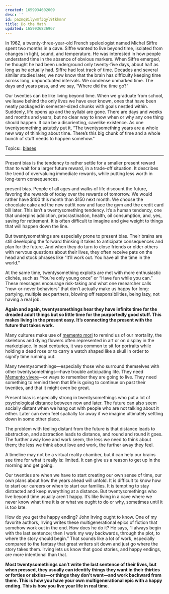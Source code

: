 ```yaml
---
created: 1659934602009
desc: ''
id: pazmq8ilywmf3qyl9tkkmnr
title: Do the Math
updated: 1659936836967
---
```

   
In 1962, a twenty-three-year-old French speleologist named Michel Siffre spent two months in a cave. Siffre wanted to live beyond time, isolated from changes in light, sound, and temperature. He was interested in how people understand time in the absence of obvious markers. When Siffre emerged, he thought he had been underground only twenty-five days, about half as long as he actually had. Siffre had lost track of time. Decades and several similar studies later, we now know that the brain has difficulty keeping time across long, unpunctuated intervals. We condense unmarked time. The days and years pass, and we say, “Where did the time go?”   
   
Our twenties can be like living beyond time. When we graduate from school, we leave behind the only lives we have ever known, ones that have been neatly packaged in semester-sized chunks with goals nestled within. Suddenly, life opens up and the syllabi are gone. There are days and weeks and months and years, but no clear way to know when or why any one thing should happen. It can be a disorienting, cavelike existence. As one twentysomething astutely put it, “The twentysomething years are a whole new way of thinking about time. There’s this big chunk of time and a whole bunch of stuff needs to happen somehow.”   
   

   
Topics::  [biases](../topics/biases.md)   
   
   
---   
   
Present bias is the tendency to rather settle for a smaller present reward than to wait for a larger future reward, in a trade-off situation. It describes the trend of overvaluing immediate rewards, while putting less worth in long-term consequences.   
   
present bias. People of all ages and walks of life discount the future, favoring the rewards of today over the rewards of tomorrow. We would rather have $100 this month than $150 next month. We choose the chocolate cake and the new outfit now and face the gym and the credit card bill later. This isn’t a twentysomething tendency. It’s a human tendency, one that underpins addiction, procrastination, health, oil consumption, and, yes, saving for retirement. It is often difficult to imagine and give weight to things that will happen down the line.
   
   
But twentysomethings are especially prone to present bias. Their brains are still developing the forward thinking it takes to anticipate consequences and plan for the future. And when they do turn to close friends or older others with nervous questions about their lives, they often receive pats on the head and stock phrases like “It’ll work out. You have all the time in the world.”   
   
At the same time, twentysomething exploits are met with more enthusiastic clichés, such as “You’re only young once” or “Have fun while you can.” These messages encourage risk-taking and what one researcher calls “now-or-never behaviors” that don’t actually make us happy for long: partying, multiple sex partners, blowing off responsibilities, being lazy, not having a real job.   
   
**Again and again, twentysomethings hear they have infinite time for the dreaded adult things but so little time for the purportedly good stuff. This makes living in the present easy. It’s connecting the present with the future that takes work.**   
   
Many cultures make use of [memento mori](../archive/memento%20mori.md) to remind us of our mortality, the skeletons and dying flowers often represented in art or on display in the marketplace. In past centuries, it was common to sit for portraits while holding a dead rose or to carry a watch shaped like a skull in order to signify time running out.   
   
Many twentysomethings—especially those who surround themselves with other twentysomethings—have trouble anticipating life. They need [Memento vivere](../swipes/phrases/Memento%20vivere.md)—or ways to remember they are going to live. They need something to remind them that life is going to continue on past their twenties, and that it might even be great.   
   
Present bias is especially strong in twentysomethings who put a lot of psychological distance between now and later. The future can also seem socially distant when we hang out with people who are not talking about it either. Later can even feel spatially far away if we imagine ultimately settling down in some other place.   
   
The problem with feeling distant from the future is that distance leads to abstraction, and abstraction leads to distance, and round and round it goes. The further away love and work seem, the less we need to think about them; the less we think about love and work, the further away they feel.   
   
A timeline may not be a virtual reality chamber, but it can help our brains see time for what it really is: limited. It can give us a reason to get up in the morning and get going.   
   
Our twenties are when we have to start creating our own sense of time, our own plans about how the years ahead will unfold. It is difficult to know how to start our careers or when to start our families. It is tempting to stay distracted and keep everything at a distance. But twentysomethings who live beyond time usually aren’t happy. It’s like living in a cave where we never know what time it is or what we ought to do or why, sometimes until it is too late.   
   
How do you get the happy ending? John Irving ought to know. One of my favorite authors, Irving writes these multigenerational epics of fiction that somehow work out in the end. How does he do it? He says, “I always begin with the last sentence; then I work my way backwards, through the plot, to where the story should begin.” That sounds like a lot of work, especially compared to the fantasy that great writers sit down and just go where the story takes them. Irving lets us know that good stories, and happy endings, are more intentional than that.   
   
**Most twentysomethings can’t write the last sentence of their lives, but when pressed, they usually can identify things they want in their thirties or forties or sixties—or things they don’t want—and work backward from there. This is how you have your own multigenerational epic with a happy ending. This is how you live your life in real time**.